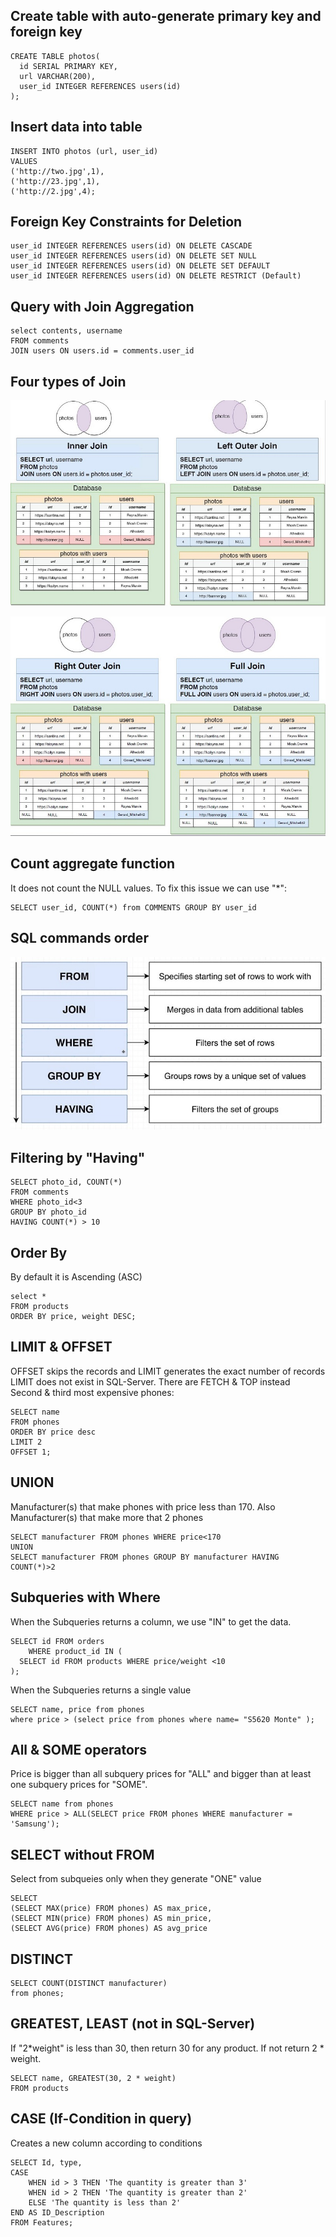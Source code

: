## Create table with auto-generate primary key and foreign key
    CREATE TABLE photos(
      id SERIAL PRIMARY KEY,
      url VARCHAR(200),
      user_id INTEGER REFERENCES users(id)
    );
    
## Insert data into table
    INSERT INTO photos (url, user_id)
    VALUES
    ('http://two.jpg',1),
    ('http://23.jpg',1),
    ('http://2.jpg',4);
    
## Foreign Key Constraints for Deletion
    user_id INTEGER REFERENCES users(id) ON DELETE CASCADE
    user_id INTEGER REFERENCES users(id) ON DELETE SET NULL
    user_id INTEGER REFERENCES users(id) ON DELETE SET DEFAULT
    user_id INTEGER REFERENCES users(id) ON DELETE RESTRICT (Default)
    
## Query with Join Aggregation   
    select contents, username
    FROM comments
    JOIN users ON users.id = comments.user_id

## Four types of Join  
![Jion1 Preview Shot](./Join1.JPG)

![Jion2 Preview Shot](./Join2.JPG)

## Count aggregate function
It does not count the NULL values. To fix this issue we can use "*":

    SELECT user_id, COUNT(*) from COMMENTS GROUP BY user_id

## SQL commands order 
![SQL Order Preview Shot](./SQLOrder.jpg)

## Filtering by "Having" 
    SELECT photo_id, COUNT(*)
    FROM comments
    WHERE photo_id<3
    GROUP BY photo_id
    HAVING COUNT(*) > 10
    
## Order By
By default it is Ascending (ASC)

    select *
    FROM products
    ORDER BY price, weight DESC;

## LIMIT & OFFSET
OFFSET skips the records and LIMIT generates the exact number of records  
LIMIT does not exist in SQL-Server. There are FETCH & TOP instead  
Second & third most expensive phones:

    SELECT name 
    FROM phones
    ORDER BY price desc
    LIMIT 2
    OFFSET 1;

## UNION
Manufacturer(s) that make phones with price less than 170. Also Manufacturer(s) that make more that 2 phones

    SELECT manufacturer FROM phones WHERE price<170
    UNION
    SELECT manufacturer FROM phones GROUP BY manufacturer HAVING COUNT(*)>2
    
 ## Subqueries  with Where
When the Subqueries  returns a column, we use "IN" to get the data.

    SELECT id FROM orders
        WHERE product_id IN (
      SELECT id FROM products WHERE price/weight <10
    );
    
When the Subqueries  returns a single value
    
    SELECT name, price from phones 
    where price > (select price from phones where name= "S5620 Monte" );
    
## All & SOME operators
      
Price is bigger than all subquery prices for "ALL" and bigger than at least one subquery prices for "SOME".

    SELECT name from phones
    WHERE price > ALL(SELECT price FROM phones WHERE manufacturer = 'Samsung');
    
## SELECT without FROM
      
Select from subqueies only when they generate "ONE" value

    SELECT 
    (SELECT MAX(price) FROM phones) AS max_price,
    (SELECT MIN(price) FROM phones) AS min_price,
    (SELECT AVG(price) FROM phones) AS avg_price

## DISTINCT

    SELECT COUNT(DISTINCT manufacturer)
    from phones;
    
## GREATEST, LEAST (not in SQL-Server)
  
If "2*weight" is less than 30, then return 30 for any product. If not return 2 * weight.
        
    SELECT name, GREATEST(30, 2 * weight)
    FROM products
    
## CASE (If-Condition in query)
      
Creates a new column according to conditions

    SELECT Id, type,
    CASE
        WHEN id > 3 THEN 'The quantity is greater than 3'
        WHEN id > 2 THEN 'The quantity is greater than 2'
        ELSE 'The quantity is less than 2'
    END AS ID_Description
    FROM Features;
